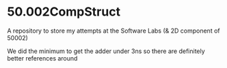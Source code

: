 # 50.002CompStruct
A repository to store my attempts at the Software Labs (& 2D component of 50002)

We did the minimum to get the adder under 3ns so there are definitely better references around
